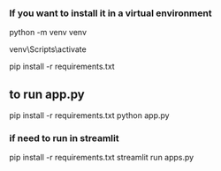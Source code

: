 ### If you want to install it in a virtual environment
python -m venv venv

venv\Scripts\activate
     
pip install -r requirements.txt


## to run app.py 

pip install -r requirements.txt
python app.py


### if need to run in streamlit

pip install -r requirements.txt
streamlit run apps.py